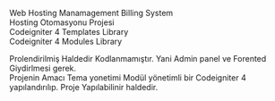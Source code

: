 Web Hosting Manamagement Billing System  <br>
Hosting Otomasyonu Projesi  <br>
Codeigniter 4 Templates Library  <br>
Codeigniter 4 Modules Library  <br>

<p>Prolendirilmiş Haldedir Kodlanmamıştır. Yani Admin panel ve Forented Giydirlmesi gerek. <br> Projenin Amacı Tema yonetimi Modül yönetimli bir Codeigniter 4 yapılandırılıp. Proje Yapılabilinir haldedir.</p>
